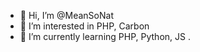- 👋 Hi, I’m @MeanSoNat
- 👀 I’m interested in PHP, Carbon
- 🌱 I’m currently learning PHP, Python, JS .

<!---
MeanSoNat/MeanSoNat is a ✨ special ✨ repository because its `README.md` (this file) appears on your GitHub profile.
You can click the Preview link to take a look at your changes.
--->
